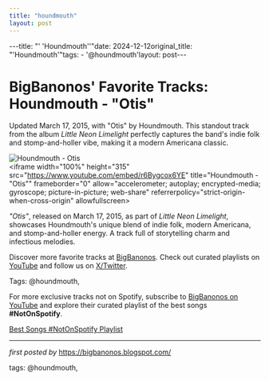 ```yaml
---
title: "houndmouth"
layout: post
---
```

---title: "' 'Houndmouth''"date: 2024-12-12original_title: "'Houndmouth'"tags:  - '@houndmouth'layout: post---<!-- Post Title --><h1 >BigBanonos' Favorite Tracks: Houndmouth - "Otis"</h1> <!-- Introductory Text --><p >Updated March 17, 2015, with "Otis" by Houndmouth. This standout track from the album *Little Neon Limelight* perfectly captures the band's indie folk and stomp-and-holler vibe, making it a modern Americana classic.</p> <!-- Featured Image --><div > <img src="https://media.npr.org/assets/img/2014/11/10/houndmouth_wide-fb06e0f68c40048681296f296cbbaa1730b15c25.jpg" alt="Houndmouth - Otis" /></div> <!-- YouTube Video Embed --><div > <iframe width="100%" height="315" src="https://www.youtube.com/embed/r6Bygcox6YE" title="Houndmouth - "Otis"" frameborder="0" allow="accelerometer; autoplay; encrypted-media; gyroscope; picture-in-picture; web-share" referrerpolicy="strict-origin-when-cross-origin" allowfullscreen></iframe></div> <!-- Song Information --><div > <p><em>"Otis"</em>, released on March 17, 2015, as part of *Little Neon Limelight*, showcases Houndmouth's unique blend of indie folk, modern Americana, and stomp-and-holler energy. A track full of storytelling charm and infectious melodies.</p></div> <!-- Footer Links --><div > <p>Discover more favorite tracks at <a href="https://bigbanonos.blogspot.com/" target="_blank">BigBanonos</a>. Check out curated playlists on <a href="https://www.youtube.com/@BigBanonos" target="_blank">YouTube</a> and follow us on <a href="https://x.com/bigbanonos" target="_blank">X/Twitter</a>.</p></div> <!-- Tags --><p >Tags: @houndmouth,</p><!--Subscribe and Playlist Links--><div>    <p>For more exclusive tracks not on Spotify, subscribe to <a href="https://www.youtube.com/@BigBanonos" target="_blank">BigBanonos on YouTube</a> and explore their curated playlist of the best songs <strong>#NotOnSpotify</strong>.</p>    <p><a href="https://www.youtube.com/playlist?list=PLtuNtuTatqI0kFahUCbtbfenC_ET5O_tr" target="_blank">Best Songs #NotOnSpotify Playlist<br /></a></p></div><hr /><p><em>first posted by</em> <a href="https://bigbanonos.blogspot.com/" rel="noopener" target="_new">https://bigbanonos.blogspot.com/</a></p><p>tags: @houndmouth,</p>